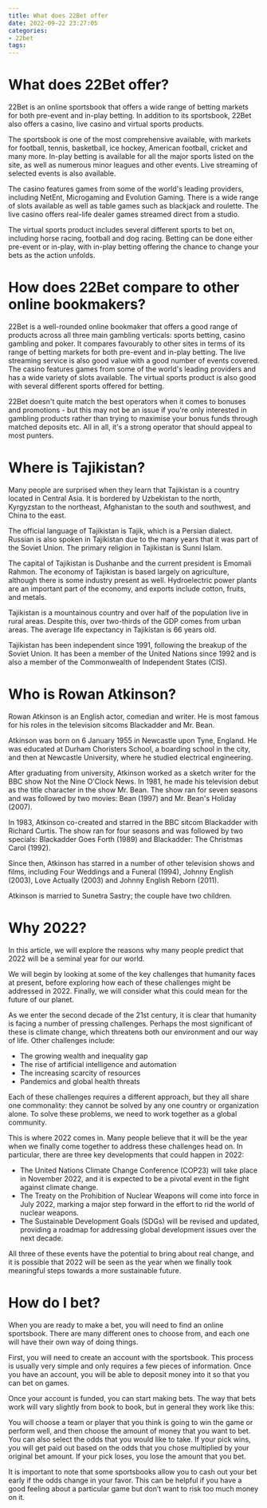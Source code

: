 ```yaml
---
title: What does 22Bet offer 
date: 2022-09-22 23:27:05
categories:
- 22bet
tags:
---
```



#  What does 22Bet offer? 

22Bet is an online sportsbook that offers a wide range of betting markets for both pre-event and in-play betting. In addition to its sportsbook, 22Bet also offers a casino, live casino and virtual sports products.

The sportsbook is one of the most comprehensive available, with markets for football, tennis, basketball, ice hockey, American football, cricket and many more. In-play betting is available for all the major sports listed on the site, as well as numerous minor leagues and other events. Live streaming of selected events is also available.

The casino features games from some of the world's leading providers, including NetEnt, Microgaming and Evolution Gaming. There is a wide range of slots available as well as table games such as blackjack and roulette. The live casino offers real-life dealer games streamed direct from a studio.

The virtual sports product includes several different sports to bet on, including horse racing, football and dog racing. Betting can be done either pre-event or in-play, with in-play betting offering the chance to change your bets as the action unfolds. 

# How does 22Bet compare to other online bookmakers? 

22Bet is a well-rounded online bookmaker that offers a good range of products across all three main gambling verticals: sports betting, casino gambling and poker. It compares favourably to other sites in terms of its range of betting markets for both pre-event and in-play betting. The live streaming service is also good value with a good number of events covered. The casino features games from some of the world's leading providers and has a wide variety of slots available. The virtual sports product is also good with several different sports offered for betting. 

22Bet doesn't quite match the best operators when it comes to bonuses and promotions - but this may not be an issue if you're only interested in gambling products rather than trying to maximise your bonus funds through matched deposits etc. All in all, it's a strong operator that should appeal to most punters.

#  Where is Tajikistan? 

Many people are surprised when they learn that Tajikistan is a country located in Central Asia. It is bordered by Uzbekistan to the north, Kyrgyzstan to the northeast, Afghanistan to the south and southwest, and China to the east. 

The official language of Tajikistan is Tajik, which is a Persian dialect. Russian is also spoken in Tajikistan due to the many years that it was part of the Soviet Union. The primary religion in Tajikistan is Sunni Islam. 

The capital of Tajikistan is Dushanbe and the current president is Emomali Rahmon. The economy of Tajikistan is based largely on agriculture, although there is some industry present as well. Hydroelectric power plants are an important part of the economy, and exports include cotton, fruits, and metals. 

Tajikistan is a mountainous country and over half of the population live in rural areas. Despite this, over two-thirds of the GDP comes from urban areas. The average life expectancy in Tajikistan is 66 years old. 

Tajikistan has been independent since 1991, following the breakup of the Soviet Union. It has been a member of the United Nations since 1992 and is also a member of the Commonwealth of Independent States (CIS).

#  Who is Rowan Atkinson? 

Rowan Atkinson is an English actor, comedian and writer. He is most famous for his roles in the television sitcoms Blackadder and Mr. Bean.

Atkinson was born on 6 January 1955 in Newcastle upon Tyne, England. He was educated at Durham Choristers School, a boarding school in the city, and then at Newcastle University, where he studied electrical engineering.

After graduating from university, Atkinson worked as a sketch writer for the BBC show Not the Nine O'Clock News. In 1981, he made his television debut as the title character in the show Mr. Bean. The show ran for seven seasons and was followed by two movies: Bean (1997) and Mr. Bean's Holiday (2007).

In 1983, Atkinson co-created and starred in the BBC sitcom Blackadder with Richard Curtis. The show ran for four seasons and was followed by two specials: Blackadder Goes Forth (1989) and Blackadder: The Christmas Carol (1992).

Since then, Atkinson has starred in a number of other television shows and films, including Four Weddings and a Funeral (1994), Johnny English (2003), Love Actually (2003) and Johnny English Reborn (2011).

Atkinson is married to Sunetra Sastry; the couple have two children.

#  Why 2022? 

In this article, we will explore the reasons why many people predict that 2022 will be a seminal year for our world. 

We will begin by looking at some of the key challenges that humanity faces at present, before exploring how each of these challenges might be addressed in 2022. Finally, we will consider what this could mean for the future of our planet.

As we enter the second decade of the 21st century, it is clear that humanity is facing a number of pressing challenges. Perhaps the most significant of these is climate change, which threatens both our environment and our way of life. Other challenges include:

- The growing wealth and inequality gap
- The rise of artificial intelligence and automation
- The increasing scarcity of resources
- Pandemics and global health threats

Each of these challenges requires a different approach, but they all share one commonality: they cannot be solved by any one country or organization alone. To solve these problems, we need to work together as a global community.

This is where 2022 comes in. Many people believe that it will be the year when we finally come together to address these challenges head on. In particular, there are three key developments that could happen in 2022:

- The United Nations Climate Change Conference (COP23) will take place in November 2022, and it is expected to be a pivotal event in the fight against climate change. 
- The Treaty on the Prohibition of Nuclear Weapons will come into force in July 2022, marking a major step forward in the effort to rid the world of nuclear weapons. 
- The Sustainable Development Goals (SDGs) will be revised and updated, providing a roadmap for addressing global development issues over the next decade.

All three of these events have the potential to bring about real change, and it is possible that 2022 will be seen as the year when we finally took meaningful steps towards a more sustainable future.

#  How do I bet?

When you are ready to make a bet, you will need to find an online sportsbook. 
There are many different ones to choose from, and each one will have their own
way of doing things. 

First, you will need to create an account with the sportsbook. This process is
usually very simple and only requires a few pieces of information. Once you have an
account, you will be able to deposit money into it so that you can bet on games.

Once your account is funded, you can start making bets. The way that bets work will vary
slightly from book to book, but in general they work like this: 

You will choose a team or player that you think is going to win the game or perform well, and then 
choose the amount of money that you want to bet. You can also select the odds that you would like to take. 
If your pick wins, you will get paid out based on the odds that you chose multiplied by your original bet amount. If your pick loses, you lose the amount that you bet.

It is important to note that some sportsbooks allow you to cash out your bet early if the odds change in your favor. This can be helpful if you have a good feeling about a particular game but don’t want to risk too much money on it.